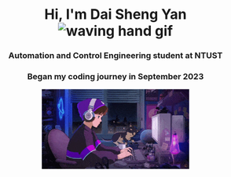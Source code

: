 <h1 align="center">Hi, I'm Dai Sheng Yan <img src="https://user-images.githubusercontent.com/72663882/171687151-bb31c996-c9d2-49c8-b593-734946893b23.gif" alt="waving hand gif" aria-hidden="true" width="40" /></h1>
<h3 align="center">Automation and Control Engineering student at NTUST</h3>
<h3 align="center">Began my coding journey in September 2023</h3>

<p align="center">
 <img alt="coding" width="300" height="auto" src="/image/coding.gif"/>
</p>
